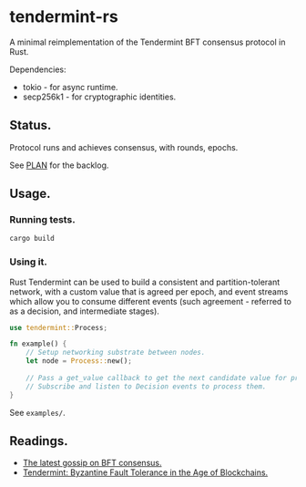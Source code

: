 # tendermint-rs

A minimal reimplementation of the Tendermint BFT consensus protocol in Rust.

Dependencies:

 * tokio - for async runtime.
 * secp256k1 - for cryptographic identities.


## Status.

Protocol runs and achieves consensus, with rounds, epochs.

See [PLAN](./PLAN.md) for the backlog.


## Usage.

### Running tests.

```sh
cargo build
```

### Using it.

Rust Tendermint can be used to build a consistent and partition-tolerant network, with a custom value that is agreed per epoch, and event streams which allow you to consume different events (such agreement - referred to as a decision, and intermediate stages).

```rs
use tendermint::Process;

fn example() {
    // Setup networking substrate between nodes.
    let node = Process::new();
    
    // Pass a get_value callback to get the next candidate value for proposal.
    // Subscribe and listen to Decision events to process them.
}
```

See `examples/`.


## Readings.

 - [The latest gossip on BFT consensus.](https://arxiv.org/abs/1807.04938)
 - [Tendermint: Byzantine Fault Tolerance in the Age of Blockchains.](https://atrium.lib.uoguelph.ca/server/api/core/bitstreams/0816af2c-5fd4-4d99-86d6-ced4eef2fb52/content)


